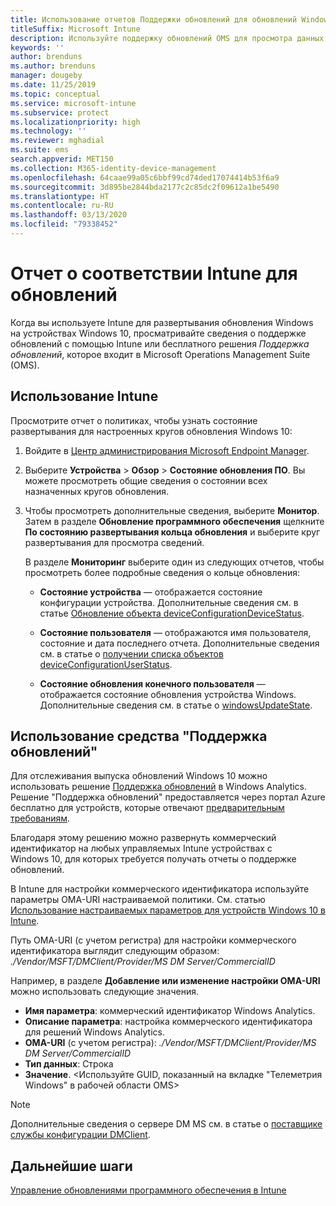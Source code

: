 ```yaml
---
title: Использование отчетов Поддержки обновлений для обновлений Windows в Microsoft Intune
titleSuffix: Microsoft Intune
description: Используйте поддержку обновлений OMS для просмотра данных отчета об обновлениях Windows, развернутых с помощью Intune.
keywords: ''
author: brenduns
ms.author: brenduns
manager: dougeby
ms.date: 11/25/2019
ms.topic: conceptual
ms.service: microsoft-intune
ms.subservice: protect
ms.localizationpriority: high
ms.technology: ''
ms.reviewer: mghadial
ms.suite: ems
search.appverid: MET150
ms.collection: M365-identity-device-management
ms.openlocfilehash: 64caae99a05c6bbf99cd74ded17074414b53f6a9
ms.sourcegitcommit: 3d895be2844bda2177c2c85dc2f09612a1be5490
ms.translationtype: HT
ms.contentlocale: ru-RU
ms.lasthandoff: 03/13/2020
ms.locfileid: "79338452"
---
```

# <a name="intune-compliance-reports-for-updates"></a>Отчет о соответствии Intune для обновлений

Когда вы используете Intune для развертывания обновления Windows на устройствах Windows 10, просматривайте сведения о поддержке обновлений с помощью Intune или бесплатного решения *Поддержка обновлений*, которое входит в Microsoft Operations Management Suite (OMS).

## <a name="use-intune"></a>Использование Intune

Просмотрите отчет о политиках, чтобы узнать состояние развертывания для настроенных кругов обновления Windows 10:

1. Войдите в [Центр администрирования Microsoft Endpoint Manager](https://go.microsoft.com/fwlink/?linkid=2109431).

2. Выберите **Устройства** > **Обзор** > **Состояние обновления ПО**. Вы можете просмотреть общие сведения о состоянии всех назначенных кругов обновления.

3. Чтобы просмотреть дополнительные сведения, выберите **Монитор**. Затем в разделе **Обновление программного обеспечения** щелкните **По состоянию развертывания кольца обновления** и выберите круг развертывания для просмотра сведений.

   В разделе **Мониторинг** выберите один из следующих отчетов, чтобы просмотреть более подробные сведения о кольце обновления:

   - **Состояние устройства** — отображается состояние конфигурации устройства. Дополнительные сведения см. в статье [Обновление объекта deviceConfigurationDeviceStatus]( https://docs.microsoft.com/graph/api/intune-deviceconfig-deviceconfigurationdevicestatus-update?view=graph-rest-1.0).

   - **Состояние пользователя** — отображаются имя пользователя, состояние и дата последнего отчета. Дополнительные сведения см. в статье о [получении списка объектов deviceConfigurationUserStatus](https://docs.microsoft.com/graph/api/intune-deviceconfig-deviceconfigurationuserstatus-list?view=graph-rest-1.0).

   - **Состояние обновления конечного пользователя** — отображается состояние обновления устройства Windows. Дополнительные сведения см. в статье о [windowsUpdateState](https://docs.microsoft.com/graph/api/resources/intune-shared-windowsupdatestate?view=graph-rest-beta).

## <a name="use-update-compliance"></a>Использование средства "Поддержка обновлений"

Для отслеживания выпуска обновлений Windows 10 можно использовать решение [Поддержка обновлений](https://technet.microsoft.com/itpro/windows/manage/update-compliance-monitor) в Windows Analytics. Решение "Поддержка обновлений" предоставляется через портал Azure бесплатно для устройств, которые отвечают [предварительным требованиям](https://docs.microsoft.com/windows/deployment/update/update-compliance-get-started#update-compliance-prerequisites).  

Благодаря этому решению можно развернуть коммерческий идентификатор на любых управляемых Intune устройствах с Windows 10, для которых требуется получать отчеты о поддержке обновлений.  

В Intune для настройки коммерческого идентификатора используйте параметры OMA-URI настраиваемой политики. См. статью [Использование настраиваемых параметров для устройств Windows 10 в Intune](../configuration/custom-settings-windows-10.md).

Путь OMA-URI (с учетом регистра) для настройки коммерческого идентификатора выглядит следующим образом: *./Vendor/MSFT/DMClient/Provider/MS DM Server/CommercialID*  

Например, в разделе **Добавление или изменение настройки OMA-URI** можно использовать следующие значения.

- **Имя параметра**: коммерческий идентификатор Windows Analytics.
- **Описание параметра**: настройка коммерческого идентификатора для решений Windows Analytics.
- **OMA-URI** (с учетом регистра): *./Vendor/MSFT/DMClient/Provider/MS DM Server/CommercialID*
- **Тип данных**: Строка
- **Значение**. \<Используйте GUID, показанный на вкладке "Телеметрия Windows" в рабочей области OMS>

> [!NOTE]
> Дополнительные сведения о сервере DM MS см. в статье о [поставщике службы конфигурации DMClient]( https://docs.microsoft.com/windows/client-management/mdm/dmclient-csp).

## <a name="next-steps"></a>Дальнейшие шаги

[Управление обновлениями программного обеспечения в Intune](windows-update-for-business-configure.md)
